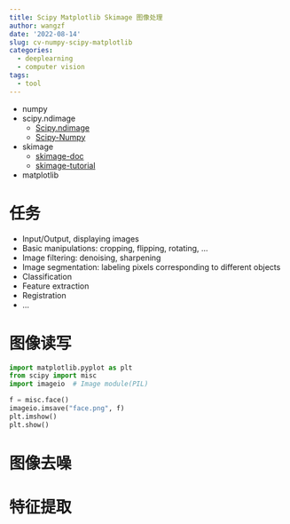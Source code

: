```yaml
---
title: Scipy Matplotlib Skimage 图像处理
author: wangzf
date: '2022-08-14'
slug: cv-numpy-scipy-matplotlib
categories:
  - deeplearning
  - computer vision
tags:
  - tool
---
```


* numpy
* scipy.ndimage
    - [Scipy.ndimage](https://docs.scipy.org/doc/scipy/tutorial/ndimage.html)
    - [Scipy-Numpy](http://scipy-lectures.org/advanced/image_processing/index.html)
* skimage
    - [skimage-doc](https://scikit-image.org/docs/stable/api/skimage.html#module-skimage)
    - [skimage-tutorial](http://scipy-lectures.org/packages/scikit-image/index.html#scikit-image) 
* matplotlib

# 任务

* Input/Output, displaying images
* Basic manipulations: cropping, flipping, rotating, …
* Image filtering: denoising, sharpening
* Image segmentation: labeling pixels corresponding to different objects
* Classification
* Feature extraction
* Registration
* ...

# 图像读写

```python
import matplotlib.pyplot as plt
from scipy import misc
import imageio  # Image module(PIL)

f = misc.face()
imageio.imsave("face.png", f)
plt.imshow()
plt.show()
```


# 图像去噪




# 特征提取


